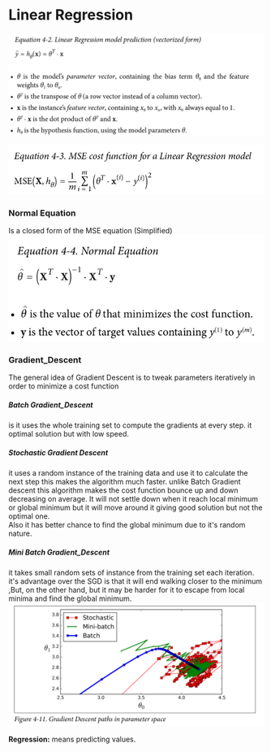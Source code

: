 # Linear Regression  
![Linear_Regression_model_prediction_equation](/Chapter_4/Images/Linear_Regression_model_prediction.png)

![MSE_for_cost_function](/Chapter_4/Images/MSE_Equation.png)

### Normal Equation
Is a closed form of the MSE equation (Simplified)  
![MSE_for_cost_function](/Chapter_4/Images/Normal_Equation.png)

### Gradient_Descent
The general idea of Gradient Descent is to
tweak parameters iteratively in order to minimize a cost function
##### Batch Gradient_Descent
is it uses the whole training set to compute the gradients at every step.
it optimal solution but with low speed.
##### Stochastic Gradient Descent
it uses a random instance of the training data and use it to calculate the next step this makes the algorithm much faster.
unlike Batch Gradient descent this algorithm makes the cost function bounce up and down decreasing on average. It will not settle down when it reach local minimum or global minimum but it will move around it giving good solution but not the optimal one.  
Also it has better chance to find the global minimum due to it's random nature.
##### Mini Batch Gradient_Descent
it takes small random sets of instance from the training set each iteration. it's advantage over the SGD is that it will end walking closer to the minimum ,But, on the other hand, but it may be
harder for it to escape from local minima and find the global minimum.
![BGD & SGD & MBSGD](/Chapter_4/Images/BGD&SGD&MBSGD.png)       

**Regression:** means predicting values.
